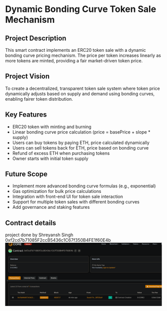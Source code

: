 # Dynamic Bonding Curve Token Sale Mechanism

## Project Description

This smart contract implements an ERC20 token sale with a dynamic bonding curve pricing mechanism. The price per token increases linearly as more tokens are minted, providing a fair market-driven token price.

## Project Vision

To create a decentralized, transparent token sale system where token price dynamically adjusts based on supply and demand using bonding curves, enabling fairer token distribution.

## Key Features

- ERC20 token with minting and burning
- Linear bonding curve price calculation (price = basePrice + slope * supply)
- Users can buy tokens by paying ETH, price calculated dynamically
- Users can sell tokens back for ETH, price based on bonding curve
- Refund of excess ETH when purchasing tokens
- Owner starts with initial token supply 

## Future Scope

- Implement more advanced bonding curve formulas (e.g., exponential)
- Gas optimization for bulk price calculations
- Integration with front-end UI for token sale interaction
- Support for multiple token sales with different bonding curves
- Add governance and staking features

## Contract details 
project done by Shreyansh Singh 
0xf2cd7b71085F2ccB5436c1C67f350B4FE1f60E4b![alt text](image.png) 

